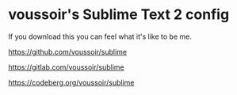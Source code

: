 voussoir's Sublime Text 2 config
================================

If you download this you can feel what it's like to be me.

https://github.com/voussoir/sublime

https://gitlab.com/voussoir/sublime

https://codeberg.org/voussoir/sublime
